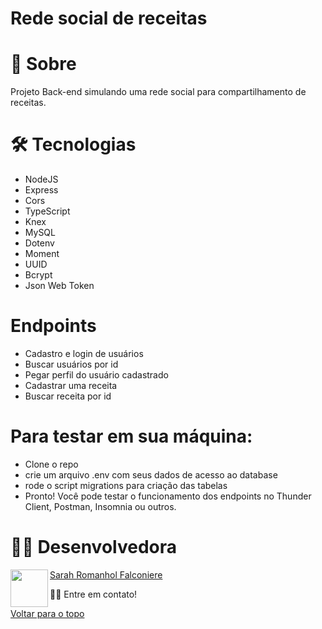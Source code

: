 # Rede social de receitas

# 📄 Sobre

Projeto Back-end simulando uma rede social para compartilhamento de receitas.

# 🛠 Tecnologias

- NodeJS
- Express
- Cors
- TypeScript
- Knex
- MySQL
- Dotenv
- Moment
- UUID
- Bcrypt
- Json Web Token

# Endpoints

- Cadastro e login de usuários
- Buscar usuários por id
- Pegar perfil do usuário cadastrado
- Cadastrar uma receita
- Buscar receita por id

# Para testar em sua máquina:

- Clone o repo
- crie um arquivo .env com seus dados de acesso ao database
- rode o script migrations para criação das tabelas
- Pronto! Você pode testar o funcionamento dos endpoints no Thunder Client, Postman, Insomnia ou outros.

# 👩‍💻 Desenvolvedora

<a href="url"><img src="https://user-images.githubusercontent.com/86701927/139923533-9d3064bf-071e-4651-840f-4434d2b24a7b.jpg" align="left" height="60" width="60" ></a>

[Sarah Romanhol Falconiere](https://www.linkedin.com/in/sarahromanhol)

👋🏽 Entre em contato!

<a href="#top">Voltar para o topo</a>
